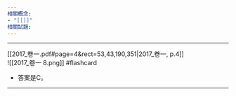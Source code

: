 ```yaml
---
相關概念: 
- "[[]]"
相關試題:
---
```



---
[[2017_卷一.pdf#page=4&rect=53,43,190,351|2017_卷一, p.4]]  
 ![[2017_卷一 8.png]] #flashcard
* 答案是C。
---
<!--ID: 1730871829073-->





